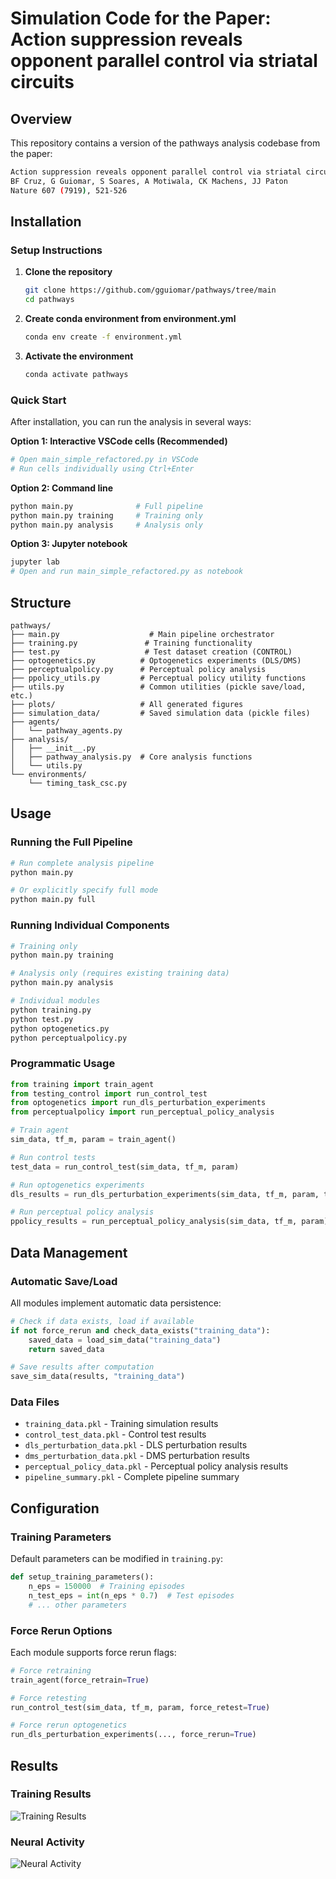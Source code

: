 # Simulation Code for the Paper: Action suppression reveals opponent parallel control via striatal circuits

## Overview

This repository contains a version of the pathways analysis codebase from the paper:

```bash
Action suppression reveals opponent parallel control via striatal circuits
BF Cruz, G Guiomar, S Soares, A Motiwala, CK Machens, JJ Paton
Nature 607 (7919), 521-526
```

## Installation

### Setup Instructions

1. **Clone the repository**
   ```bash
   git clone https://github.com/gguiomar/pathways/tree/main
   cd pathways
   ```

2. **Create conda environment from environment.yml**
   ```bash
   conda env create -f environment.yml
   ```

3. **Activate the environment**
   ```bash
   conda activate pathways
   ```

### Quick Start

After installation, you can run the analysis in several ways:

**Option 1: Interactive VSCode cells (Recommended)**
```bash
# Open main_simple_refactored.py in VSCode
# Run cells individually using Ctrl+Enter
```

**Option 2: Command line**
```bash
python main.py              # Full pipeline
python main.py training     # Training only
python main.py analysis     # Analysis only
```

**Option 3: Jupyter notebook**
```bash
jupyter lab
# Open and run main_simple_refactored.py as notebook
```

## Structure

```
pathways/
├── main.py                    # Main pipeline orchestrator
├── training.py               # Training functionality
├── test.py                   # Test dataset creation (CONTROL)
├── optogenetics.py          # Optogenetics experiments (DLS/DMS)
├── perceptualpolicy.py      # Perceptual policy analysis
├── ppolicy_utils.py         # Perceptual policy utility functions
├── utils.py                 # Common utilities (pickle save/load, etc.)
├── plots/                   # All generated figures
├── simulation_data/         # Saved simulation data (pickle files)
├── agents/
│   └── pathway_agents.py
├── analysis/
│   ├── __init__.py
│   ├── pathway_analysis.py  # Core analysis functions
│   └── utils.py
└── environments/
    └── timing_task_csc.py
```

## Usage

### Running the Full Pipeline

```bash
# Run complete analysis pipeline
python main.py

# Or explicitly specify full mode
python main.py full
```

### Running Individual Components

```bash
# Training only
python main.py training

# Analysis only (requires existing training data)
python main.py analysis

# Individual modules
python training.py
python test.py
python optogenetics.py
python perceptualpolicy.py
```

### Programmatic Usage

```python
from training import train_agent
from testing_control import run_control_test
from optogenetics import run_dls_perturbation_experiments
from perceptualpolicy import run_perceptual_policy_analysis

# Train agent
sim_data, tf_m, param = train_agent()

# Run control tests
test_data = run_control_test(sim_data, tf_m, param)

# Run optogenetics experiments
dls_results = run_dls_perturbation_experiments(sim_data, tf_m, param, test_data)

# Run perceptual policy analysis
ppolicy_results = run_perceptual_policy_analysis(sim_data, tf_m, param)
```

## Data Management

### Automatic Save/Load
All modules implement automatic data persistence:

```python
# Check if data exists, load if available
if not force_rerun and check_data_exists("training_data"):
    saved_data = load_sim_data("training_data")
    return saved_data

# Save results after computation
save_sim_data(results, "training_data")
```

### Data Files
- `training_data.pkl` - Training simulation results
- `control_test_data.pkl` - Control test results
- `dls_perturbation_data.pkl` - DLS perturbation results
- `dms_perturbation_data.pkl` - DMS perturbation results
- `perceptual_policy_data.pkl` - Perceptual policy analysis results
- `pipeline_summary.pkl` - Complete pipeline summary

## Configuration

### Training Parameters
Default parameters can be modified in `training.py`:

```python
def setup_training_parameters():
    n_eps = 150000  # Training episodes
    n_test_eps = int(n_eps * 0.7)  # Test episodes
    # ... other parameters
```

### Force Rerun Options
Each module supports force rerun flags:

```python
# Force retraining
train_agent(force_retrain=True)

# Force retesting
run_control_test(sim_data, tf_m, param, force_retest=True)

# Force rerun optogenetics
run_dls_perturbation_experiments(..., force_rerun=True)
```

## Results

### Training Results
![Training Results](plots/training_results.png)

### Neural Activity
![Neural Activity](plots/neural_activity.png)
